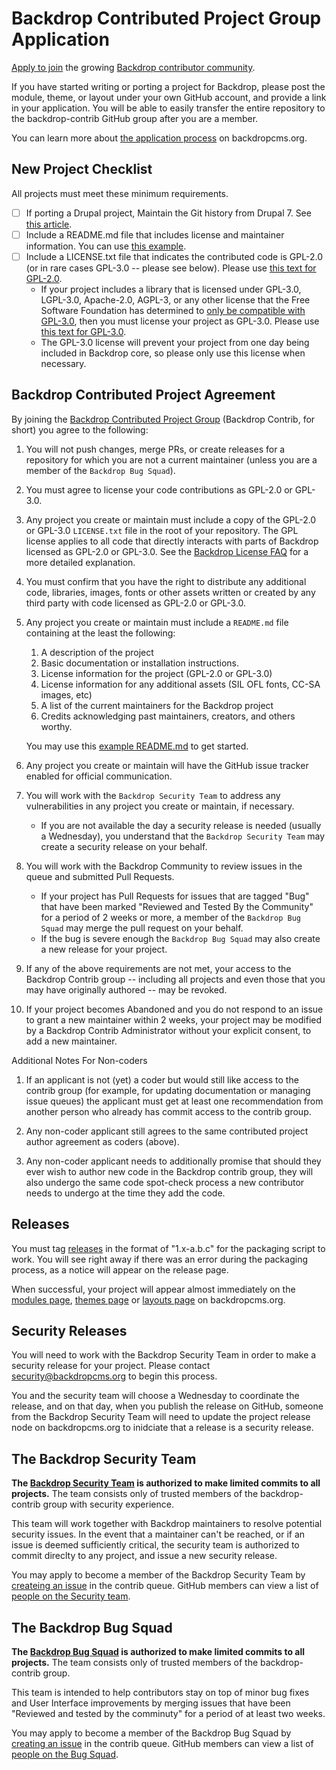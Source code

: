 Backdrop Contributed Project Group Application
==============================================

[Apply to join](https://github.com/backdrop-ops/contrib#backdrop-contributed-project-group-application)
the growing [Backdrop contributor community](https://github.com/backdrop-contrib).

If you have started writing or porting a project for Backdrop, please post the
module, theme, or layout under your own GitHub account, and provide a link in
your application. You will be able to easily transfer the entire repository to
the backdrop-contrib GitHub group after you are a member.

You can learn more about
[the application process](https://backdropcms.org/contribute/add-ons)
on backdropcms.org.


New Project Checklist
---------------------

All projects must meet these minimum requirements.

- [ ] If porting a Drupal project, Maintain the Git history from Drupal 7. See
    [this article](http://tag1consulting.com/blog/how-maintain-contrib-modules-drupal-and-backdrop-same-time-part-2).
- [ ] Include a README.md file that includes license and maintainer information.
    You can use [this example](https://raw.githubusercontent.com/backdrop-ops/contrib/master/examples/README.md).
- [ ] Include a LICENSE.txt file that indicates the contributed code is GPL-2.0
    (or in rare cases GPL-3.0 -- please see below). Please use [this text for GPL-2.0](https://raw.githubusercontent.com/backdrop-ops/contrib/master/examples/LICENSE.txt).
  * If your project includes a library that is licensed under GPL-3.0, LGPL-3.0,
    Apache-2.0, AGPL-3, or any other license that the Free Software Foundation
    has determined to [only be compatible with GPL-3.0](http://www.gnu.org/licenses/license-list.html#GPLCompatibleLicenses),
    then you must license your project as GPL-3.0. Please use [this text for GPL-3.0](https://raw.githubusercontent.com/backdrop-ops/contrib/master/examples/LICENSE-GPL-3-0.txt).
  * The GPL-3.0 license will prevent your project from one day being included in
    Backdrop core, so please only use this license when necessary.


Backdrop Contributed Project Agreement
--------------------------------------

By joining the [Backdrop Contributed Project Group](https://github.com/backdrop-contrib)
(Backdrop Contrib, for short) you agree to the following:

1. You will not push changes, merge PRs, or create releases for a repository for
   which you are not a current maintainer (unless you are a member of the
   `Backdrop Bug Squad`).

1. You must agree to license your code contributions as GPL-2.0 or GPL-3.0.

1. Any project you create or maintain must include a copy of the GPL-2.0 or
   GPL-3.0 `LICENSE.txt` file in the root of your repository. The GPL license
   applies to all code that directly interacts with parts of Backdrop licensed
   as GPL-2.0 or GPL-3.0. See the [Backdrop License FAQ](https://backdropcms.org/license)
   for a more detailed explanation.

1. You must confirm that you have the right to distribute any additional code,
   libraries, images, fonts or other assets written or created by any third
   party with code licensed as GPL-2.0 or GPL-3.0.

1. Any project you create or maintain must include a `README.md` file containing
   at the least the following:
    1. A description of the project
    1. Basic documentation or installation instructions.
    1. License information for the project (GPL-2.0 or GPL-3.0)
    1. License information for any additional assets (SIL OFL fonts, CC-SA
       images, etc)
    1. A list of the current maintainers for the Backdrop project
    1. Credits acknowledging past maintainers, creators, and others worthy.

   You may use this [example README.md](https://github.com/backdrop-ops/contrib/blob/master/examples/README.md)
   to get started.

1. Any project you create or maintain will have the GitHub issue tracker enabled
   for official communication.

1. You will work with the `Backdrop Security Team` to address any
   vulnerabilities in any project you create or maintain, if necessary.

   * If you are not available the day a security release is needed (usually a
     Wednesday), you understand that the `Backdrop Security Team` may create a
     security release on your behalf.

1. You will work with the Backdrop Community to review issues in the queue
   and submitted Pull Requests.

   * If your project has Pull Requests for issues that are tagged "Bug" that
     have been marked "Reviewed and Tested By the Community" for a period of 2
     weeks or more, a member of the `Backdrop Bug Squad` may merge the pull
     request on your behalf.
   * If the bug is severe enough the `Backdrop Bug Squad` may also create a new
     release for your project.

1. If any of the above requirements are not met, your access to the Backdrop
   Contrib group -- including all projects and even those that you may have
   originally authored -- may be revoked.

1. If your project becomes Abandoned and you do not respond to an issue to grant
   a new maintainer within 2 weeks, your project may be modified by a Backdrop
   Contrib Administrator without your explicit consent, to add a new maintainer.

Additional Notes For Non-coders

1. If an applicant is not (yet) a coder but would still like access to the
   contrib group (for example, for updating documentation or managing issue
   queues) the applicant must get at least one recommendation from another
   person who already has commit access to the contrib group.

1. Any non-coder applicant still agrees to the same contributed project author
   agreement as coders (above).

1. Any non-coder applicant needs to additionally promise that should they ever
   wish to author new code in the Backdrop contrib group, they will also undergo
   the same code spot-check process a new contributor needs to undergo at the
   time they add the code.


Releases
--------

You must tag [releases](https://help.github.com/articles/creating-releases/) in
the format of "1.x-a.b.c" for the packaging script to work. You will see right
away if there was an error during the packaging process, as a notice will appear
on the release page.

When successful, your project will appear almost immediately on the
[modules page](https://backdropcms.org/modules),
[themes page](https://backdropcms.org/themes) or
[layouts page](https://backdropcms.org/themes) on backdropcms.org.


Security Releases
-----------------

You will need to work with the Backdrop Security Team in order to make a
security release for your project. Please contact security@backdropcms.org to
begin this process.

You and the security team will choose a Wednesday to coordinate the release, and
on that day, when you publish the release on GitHub, someone from the Backdrop
Security Team will need to update the project release node on backdropcms.org to
inidciate that a release is a security release.


The Backdrop Security Team
--------------------------

**The [Backdrop Security Team](https://backdropcms.org/leadership/security-team)
is authorized to make limited commits to all projects.** The team consists only
of trusted members of the backdrop-contrib group with security experience.

This team will work together with Backdrop maintainers to resolve potential
security issues. In the event that a maintainer can't be reached, or if an issue
is deemed sufficiently critical, the security team is authorized to commit
direclty to any project, and issue a new security release.

You may apply to become a member of the Backdrop Security Team by
[createing an issue](https://github.com/backdrop-ops/contrib/issues/new?assignees=&labels=Bug+Squad+Application&template=bug-squad-application.md&title=Bug+Squad+Application)
in the contrib queue. GitHub members can view a list of [people on the Security team](https://github.com/orgs/backdrop-contrib/teams/security/members).


The Backdrop Bug Squad
----------------------

**The [Backdrop Bug Squad](https://backdropcms.org/leadership/bug-squad) is
authorized to make limited commits to all projects.** The team consists only of
trusted members of the backdrop-contrib group.

This team is intended to help contributors stay on top of minor bug fixes and
User Interface improvements by merging issues that have been "Reviewed and
tested by the comminuty" for a period of at least two weeks.

You may apply to become a member of the Backdrop Bug Squad by
[creating an issue](https://github.com/backdrop-ops/contrib/issues/new?assignees=&labels=Bug+Squad+Application&template=bug-squad-application.md&title=Bug+Squad+Application)
in the contrib queue. GitHub members can view a list of [people on the Bug Squad](https://github.com/orgs/backdrop-contrib/teams/bug-squad/members).
